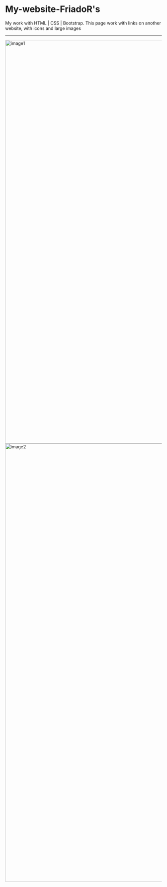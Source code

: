 # My-website-FriadoR's       
My work with HTML | CSS | Bootstrap.
This page work with links on another website, with icons and large images
_________________________________________________________________________
<img width="1293" alt="image1" src="https://user-images.githubusercontent.com/103481753/190384958-0171a8b9-1bef-40ca-a654-a0be68edd9ba.png"> <img width="1405" alt="image2" src="https://user-images.githubusercontent.com/103481753/190385004-d80ba3ad-5a6e-4a59-9ea4-8d817d2dc1ec.png">


